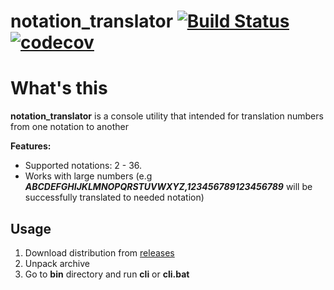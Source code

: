# notation_translator [![Build Status](https://travis-ci.org/lamtev/notation_translator.svg?branch=master)](https://travis-ci.org/lamtev/notation_translator) [![codecov](https://codecov.io/gh/lamtev/notation_translator/branch/master/graph/badge.svg)](https://codecov.io/gh/lamtev/notation_translator)


# What's this

__notation_translator__ is a console utility that intended for translation numbers from one notation to another

__Features:__
* Supported notations: 2 - 36.
* Works with large numbers (e.g ___ABCDEFGHIJKLMNOPQRSTUVWXYZ,123456789123456789___ will be successfully translated to needed notation)

## Usage

1. Download distribution from [releases](https://github.com/lamtev/notation_translator/releases)
2. Unpack archive
3. Go to __bin__ directory and run __cli__ or __cli.bat__
